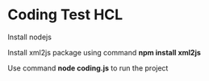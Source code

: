 # Coding Test HCL
Install nodejs

Install xml2js package using command **npm install xml2js**

Use command **node coding.js** to run the project
